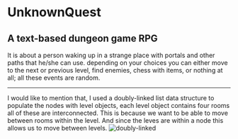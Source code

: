 # UnknownQuest
A text-based dungeon game RPG
---
It is about a person waking up in a strange place with portals and other paths that he/she can use.
depending on your choices you can either move to the next or previous level, find enemies,
chess with items, or nothing at all; all these events are random.

---

I would like to mention that, I used a doubly-linked list data structure to populate the nodes with level objects,
each level object contains four rooms all of these are interconnected. This is because  we want to be able to move between 
rooms within the level. And since the leves are within a node this allows us to move between levels.
![doubly-linked](https://user-images.githubusercontent.com/22235903/140579641-3edef1f8-9964-46b4-981d-0a74e46fbe69.png)

 

